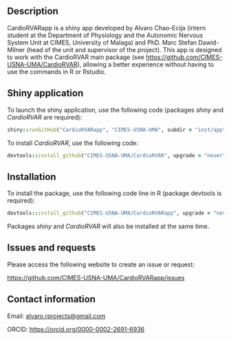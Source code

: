 ## Description

CardioRVARapp is a shiny app developed by Alvaro Chao-Ecija (intern student at the 
Department of Physiology and the Autonomic Nervous System Unit at CIMES, University of
Malaga) and PhD. Marc Stefan Dawid-Milner (head of the unit and supervisor of the project). 
This app is designed to work with the CardioRVAR main package (see https://github.com/CIMES-USNA-UMA/CardioRVAR),
allowing a better experience without having to use the commands in R or Rstudio.

## Shiny application

To launch the shiny application, use the following code (packages *shiny* and *CardioRVAR* are required):

```ruby
shiny::runGitHub("CardioRVARapp", "CIMES-USNA-UMA", subdir = "inst/app", launch.browser = TRUE)
```

To install *CardioRVAR*, use the following code:

```ruby
devtools::install_github("CIMES-USNA-UMA/CardioRVAR", upgrade = "never")
```

## Installation

To install the package, use the following code line in R (package devtools is required):

```ruby
devtools::install_github("CIMES-USNA-UMA/CardioRVARapp", upgrade = "never")
```

Packages *shiny* and *CardioRVAR* will also be installed at the same time.

## Issues and requests

Please access the following website to create an issue or request:

https://github.com/CIMES-USNA-UMA/CardioRVARapp/issues

## Contact information

Email: alvaro.rprojects@gmail.com

ORCID: https://orcid.org/0000-0002-2691-6936
